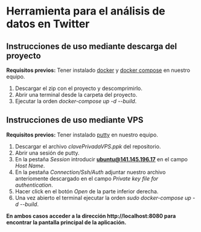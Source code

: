 # Herramienta para el análisis de datos en Twitter
## Instrucciones de uso mediante descarga del proyecto
**Requisitos previos:** 
Tener instalado [docker](https://docs.docker.com/desktop/windows/install/) y [docker compose](https://docs.docker.com/compose/install/) en nuestro equipo.
1. Descargar el zip con el proyecto y descomprimirlo.
2. Abrir una terminal desde la carpeta del proyecto.
3. Ejecutar la orden *docker-compose up -d --build*.

## Instrucciones de uso mediante VPS
**Requisitos previos:** 
Tener instalado [putty](https://www.putty.org/) en nuestro equipo.
1. Descargar el archivo *clavePrivadaVPS.ppk* del repositorio.
2. Abrir una sesión de putty.
3. En la pestaña *Session* introducir **ubuntu@141.145.196.17** en el campo *Host Name*.
3. En la pestaña *Connection/Ssh/Auth* adjuntar nuestro archivo anteriomente descargado en el campo *Private key file for authentication*.
4. Hacer click en el botón *Open* de la parte inferior derecha.
5. Una vez abierto el terminal ejecutar la orden *sudo docker-compose up -d --build*.

**En ambos casos acceder a la dirección http://localhost:8080 para encontrar la pantalla principal de la aplicación.**
